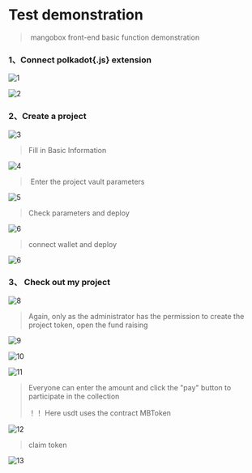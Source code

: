 # Test  demonstration 

> ​	 mangobox front-end basic function demonstration 

### 1、Connect polkadot{.js} extension

![1](.\1.jpg)

![2](.\2.jpg)

### 2、Create a project

![3](.\3.jpg)

>  Fill in Basic Information 

![4](.\4.jpg)

> ​	 Enter the project vault parameters 

![5](.\5.jpg)

>  Check parameters and deploy 

![6](.\6.jpg)

> connect wallet and deploy

![6](.\7.jpg)

### 3、 Check out my project 

![8](.\8.jpg)

>  Again, only as the administrator has the permission to create the project token, open the fund raising 

![9](.\9.jpg)

![10](.\10.jpg)

![11](.\11.jpg)

>  Everyone can enter the amount and click the "pay" button to participate in the collection 
>
> ！！ Here usdt uses the contract MBToken

![12](.\12.jpg)

> claim token

![13](.\13.jpg)